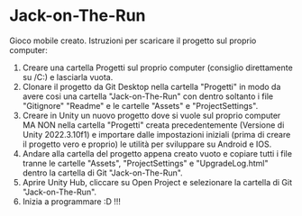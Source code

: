 # Jack-on-The-Run
Gioco mobile creato.
Istruzioni per scaricare il progetto sul proprio computer:

1) Creare una cartella Progetti sul proprio computer (consiglio direttamente su /C:) e lasciarla vuota.
2) Clonare il progetto da Git Desktop nella cartella "Progetti" in modo da avere cosi una cartella "Jack-on-The-Run" con dentro soltanto i file "Gitignore" "Readme" e le cartelle "Assets" e "ProjectSettings".
3) Creare in Unity un nuovo progetto dove si vuole sul proprio computer MA NON nella cartella "Progetti" creata precedentemente (Versione di Unity 2022.3.10f1) e importare dalle impostazioni iniziali (prima di creare il progetto vero e proprio) le utilità per sviluppare su Android e IOS.
4) Andare alla cartella del progetto appena creato vuoto e copiare tutti i file tranne le cartelle "Assets", "ProjectSettings" e "UpgradeLog.html" dentro la cartella di Git "Jack-on-The-Run".
5) Aprire Unity Hub, cliccare su Open Project e selezionare la cartella di Git "Jack-on-The-Run".
6) Inizia a programmare :D !!!